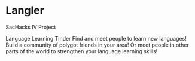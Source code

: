 # Langler
SacHacks IV Project

Language Learning Tinder
Find and meet people to learn new languages! 
Build a community of polygot friends in your area! 
Or meet people in other parts of the world to strengthen your language learning skills!
